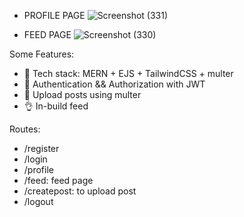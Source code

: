 - PROFILE PAGE
![Screenshot (331)](https://github.com/SnehashisDasgupta/Pinterest-Personal-V1/assets/78195442/03860728-fc43-45ff-81b1-df5802768ff3)

- FEED PAGE
  ![Screenshot (330)](https://github.com/SnehashisDasgupta/Pinterest-Personal-V1/assets/78195442/a45b6dea-c3ab-4498-a16c-4c74b31bf2ac)

Some Features:


-   🌟 Tech stack: MERN + EJS + TailwindCSS + multer
-   🎃 Authentication && Authorization with JWT
-   🚀 Upload posts using multer
-   👌 In-build feed



Routes:
- /register
- /login 
- /profile 
- /feed: feed page 
- /createpost: to upload post
- /logout
